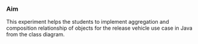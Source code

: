 
### Aim

This experiment helps the students to implement aggregation and composition relationship of objects for the release vehicle use case in Java from the class diagram.